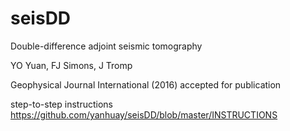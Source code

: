# seisDD
Double-difference adjoint seismic tomography

YO Yuan, FJ Simons, J Tromp

Geophysical Journal International (2016) accepted for publication

step-to-step instructions https://github.com/yanhuay/seisDD/blob/master/INSTRUCTIONS

